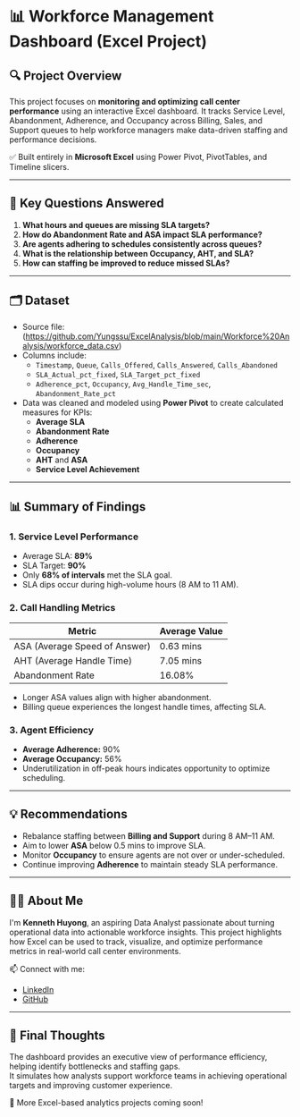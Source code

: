 # 📊 Workforce Management Dashboard (Excel Project)

## 🔍 Project Overview

This project focuses on **monitoring and optimizing call center performance** using an interactive Excel dashboard. It tracks Service Level, Abandonment, Adherence, and Occupancy across Billing, Sales, and Support queues to help workforce managers make data-driven staffing and performance decisions.

✅ Built entirely in **Microsoft Excel** using Power Pivot, PivotTables, and Timeline slicers.

---

## 🧠 Key Questions Answered

1. **What hours and queues are missing SLA targets?**  
2. **How do Abandonment Rate and ASA impact SLA performance?**  
3. **Are agents adhering to schedules consistently across queues?**  
4. **What is the relationship between Occupancy, AHT, and SLA?**  
5. **How can staffing be improved to reduce missed SLAs?**

---

## 🗂️ Dataset

- Source file: (https://github.com/Yungssu/ExcelAnalysis/blob/main/Workforce%20Analysis/workforce_data.csv)
- Columns include:
  - `Timestamp`, `Queue`, `Calls_Offered`, `Calls_Answered`, `Calls_Abandoned`
  - `SLA_Actual_pct_fixed`, `SLA_Target_pct_fixed`
  - `Adherence_pct`, `Occupancy`, `Avg_Handle_Time_sec`, `Abandonment_Rate_pct`
- Data was cleaned and modeled using **Power Pivot** to create calculated measures for KPIs:
  - **Average SLA**
  - **Abandonment Rate**
  - **Adherence**
  - **Occupancy**
  - **AHT** and **ASA**
  - **Service Level Achievement**

---

## 📊 Summary of Findings

### 1. Service Level Performance
- Average SLA: **89%**
- SLA Target: **90%**
- Only **68% of intervals** met the SLA goal.  
- SLA dips occur during high-volume hours (8 AM to 11 AM).

### 2. Call Handling Metrics
| Metric | Average Value |
| ------- | -------------- |
| ASA (Average Speed of Answer) | 0.63 mins |
| AHT (Average Handle Time) | 7.05 mins |
| Abandonment Rate | 16.08% |

- Longer ASA values align with higher abandonment.  
- Billing queue experiences the longest handle times, affecting SLA.

### 3. Agent Efficiency
- **Average Adherence:** 90%  
- **Average Occupancy:** 56%  
- Underutilization in off-peak hours indicates opportunity to optimize scheduling.

---

## 💡 Recommendations

- Rebalance staffing between **Billing and Support** during 8 AM–11 AM.  
- Aim to lower **ASA** below 0.5 mins to improve SLA.  
- Monitor **Occupancy** to ensure agents are not over or under-scheduled.  
- Continue improving **Adherence** to maintain steady SLA performance.  

---

## 🙋‍♂️ About Me

I'm **Kenneth Huyong**, an aspiring Data Analyst passionate about turning operational data into actionable workforce insights. This project highlights how Excel can be used to track, visualize, and optimize performance metrics in real-world call center environments.

📫 Connect with me:
- [LinkedIn](https://www.linkedin.com/in/kennethhuyong)
- [GitHub](https://github.com/Yungssu)

---

## 🏁 Final Thoughts

The dashboard provides an executive view of performance efficiency, helping identify bottlenecks and staffing gaps.  
It simulates how analysts support workforce teams in achieving operational targets and improving customer experience.

🚀 More Excel-based analytics projects coming soon!

